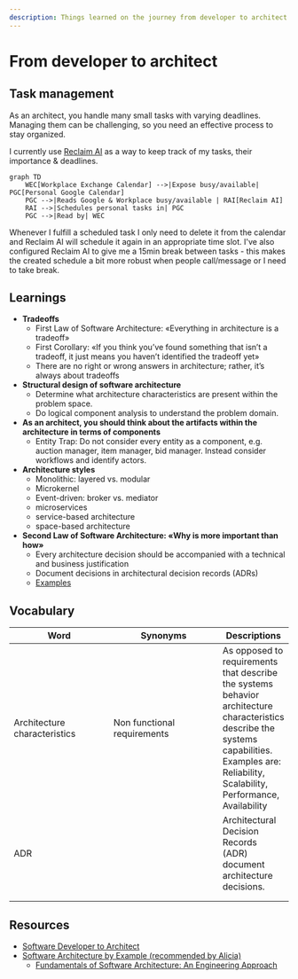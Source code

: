 ```yaml
---
description: Things learned on the journey from developer to architect.
---
```


# From developer to architect

## Task management

As an architect, you handle many small tasks with varying deadlines. Managing them can be challenging, so you need an effective process to stay organized.

I currently use [Reclaim AI](https://reclaim.ai/) as a way to keep track of my tasks, their importance & deadlines.&#x20;

```mermaid
graph TD
    WEC[Workplace Exchange Calendar] -->|Expose busy/available| PGC[Personal Google Calendar]
    PGC -->|Reads Google & Workplace busy/available | RAI[Reclaim AI]
    RAI -->|Schedules personal tasks in| PGC
    PGC -->|Read by| WEC

```

Whenever I fulfill a scheduled task I only need to delete it from the calendar and Reclaim AI will schedule it again in an appropriate time slot. I've also configured Reclaim AI to give me a 15min break between tasks - this makes the created schedule a bit more robust when people call/message or I need to take break.



## Learnings

* **Tradeoffs**
  * First Law of Software Architecture: «Everything in architecture is a tradeoff»
  * First Corollary: «If you think you’ve found something that isn’t a tradeoff, it just means you haven’t identified the tradeoff yet»
  * There are no right or wrong answers in architecture; rather, it’s always about tradeoffs
* **Structural design of software architecture**
  * Determine what architecture characteristics are present within the problem space.&#x20;
  * Do logical component analysis to understand the problem domain.
* **As an architect, you should think about the artifacts within the architecture in terms of components**
  * Entity Trap: Do not consider every entity as a component, e.g. auction manager, item manager, bid manager. Instead consider workflows and identify actors.
* **Architecture styles**
  * Monolithic: layered vs. modular
  * Microkernel
  * Event-driven: broker vs. mediator
  * microservices
  * service-based architecture
  * space-based architecture
* **Second Law of Software Architecture: «Why is more important than how»**
  * Every architecture decision should be accompanied with a technical and business justification
  * Document decisions in architectural decision records (ADRs)
  * [Examples](https://github.com/joelparkerhenderson/architecture-decision-record?tab=readme-ov-file)

## Vocabulary

<table><thead><tr><th width="183">Word</th><th width="210">Synonyms</th><th>Descriptions</th></tr></thead><tbody><tr><td>Architecture characteristics</td><td>Non functional requirements</td><td>As opposed to requirements that describe the systems behavior architecture characteristics describe the systems capabilities. Examples are: Reliability, Scalability, Performance, Availability</td></tr><tr><td>ADR</td><td></td><td>Architectural Decision Records (ADR) document architecture decisions.</td></tr><tr><td></td><td></td><td></td></tr><tr><td></td><td></td><td></td></tr></tbody></table>

## Resources

* [Software Developer to Architect](https://www.developertoarchitect.com/)
* [Software Architecture by Example (recommended by Alicia)](https://learning.oreilly.com/live-events/software-architecture-by-example/0636920261797/0790145064900/)
  * [Fundamentals of Software Architecture: An Engineering Approach](https://learning.oreilly.com/videos/fundamentals-of-software/9781663728357/)
